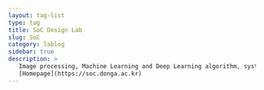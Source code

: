 ```yaml
---
layout: tag-list
type: tag
title: SoC Design Lab
slug: SoC
category: lablog
sidebar: true
description: >
   Image processing, Machine Learning and Deep Learning algorithm, system and algothim development using **C/C++, Matlab, MFC, python, Verilog**<br/>
   [Homepage](https://soc.donga.ac.kr)
---
```

